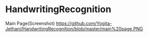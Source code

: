 # HandwritingRecognition


Main Page(Screenshot)
https://github.com/Yogita-Jethani/HandwritingRecognition/blob/master/main%20page.PNG
